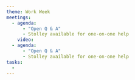 ```yaml
---
theme: Work Week
meetings:
  - agenda:
      - "Open Q & A"
      - Stolley available for one-on-one help
    video:
  - agenda:
      - "Open Q & A"
      - Stolley available for one-on-one help
tasks:
  -
---
```

